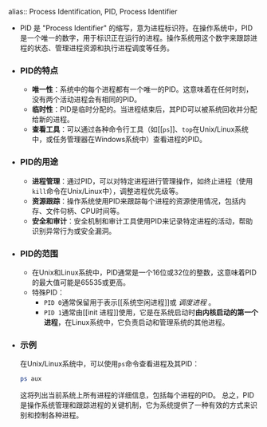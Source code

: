 alias:: Process Identification, PID, Process Identifier

- PID 是 "Process Identifier" 的缩写，意为进程标识符。在操作系统中，PID 是一个唯一的数字，用于标识正在运行的进程。操作系统用这个数字来跟踪进程的状态、管理进程资源和执行进程调度等任务。
- ### PID的特点
	- **唯一性**：系统中的每个进程都有一个唯一的PID。这意味着在任何时刻，没有两个活动进程会有相同的PID。
	- **临时性**：PID是临时分配的。当进程结束后，其PID可以被系统回收并分配给新的进程。
	- **查看工具**：可以通过各种命令行工具（如[[`ps`]]、`top`在Unix/Linux系统中，或任务管理器在Windows系统中）查看进程的PID。
- ### PID的用途
	- **进程管理**：通过PID，可以对特定进程进行管理操作，如终止进程（使用`kill`命令在Unix/Linux中），调整进程优先级等。
	- **资源跟踪**：操作系统使用PID来跟踪每个进程的资源使用情况，包括内存、文件句柄、CPU时间等。
	- **安全和审计**：安全机制和审计工具使用PID来记录特定进程的活动，帮助识别异常行为或安全漏洞。
- ### PID的范围
	- 在Unix和Linux系统中，PID通常是一个16位或32位的整数，这意味着PID的最大值可能是65535或更高。
	- 特殊PID：
		- `PID 0`通常保留用于表示[[系统空闲进程]]或 *调度进程* 。
		- `PID 1`通常由[[init 进程]]使用，它是在系统启动时**由内核启动的第一个进程**，在Linux系统中，它负责启动和管理系统的其他进程。
- ### 示例
  在Unix/Linux系统中，可以使用`ps`命令查看进程及其PID：
  ```bash
  ps aux
  ```
  这将列出当前系统上所有进程的详细信息，包括每个进程的PID。
  总之，PID是操作系统管理和跟踪进程的关键机制，它为系统提供了一种有效的方式来识别和控制各种进程。